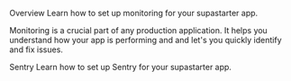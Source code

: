 Overview
Learn how to set up monitoring for your supastarter app.

Monitoring is a crucial part of any production application. It helps you understand how your app is performing and and let's you quickly identify and fix issues.

Sentry
Learn how to set up Sentry for your supastarter app.
